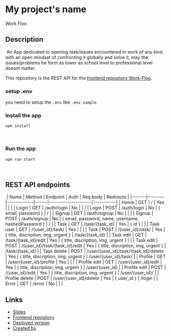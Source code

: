 # My project's name

​Work Floo

## Description

​ An App dedicated to opening task/issues encountered in work of any kind with an open mindset of confronting it globally and solve it, may the issues/problems be form as lower as school level to professional level doesnt matter.

This repository is the REST API for the [frontend repository Work-Floo](https://github.com/tmg-m/Work-floo).

### setup .env

you need to setup the `.env` like `.env.sample`
​

### Install the app

```
npm install
```

​

### Run the app

```
npm run start
```

​

## REST API endpoints

​
| Name | Method | Endpoint | Auth | Req.body | Redirects |
|-------|--------|-------------|------|---------------------|-----------|
| Home | GET | / | Yes | | |
| Login | GET | /auth/login | No |  |  |
| Login | POST | /auth/login | No | { email, password } | / |
| Signup | GET | /auth/signup | No |  |  |
| Signup | POST | /auth/signup | No | { email, password, name, username, hashedPassword  } | / |
| Task | GET | /task/{task_id} | Yes | { id } |  |
| Task user | GET | /{user_id}/task/ | Yes |  |  |
| Task | POST | /{user_id}/task/ | Yes | { title, discription, img, urgent } | /task/{task_id} |
| Task edit | GET | /task/{task_id}/edit | Yes | { title, discription, img, urgent } |  |
| Task edit | POST | /{user_id}/task/{task_id}/edit | Yes | { title, discription, img, urgent } | /task/{task_id} |
| Task delete | POST | /user/{user_id}/task/{task_id}/delete | Yes | { title, discription, img, urgent } | /user/{user_id}/task/ |
| Profile | GET | /user/{user_id}/profile | Yes |  |  |
| Profile edit | GET | /user/{user_id}/edit | Yes | { title, discription, img, urgent } | /user/{user_id} |
| Profile edit | POST | /{user_id}/edit | Yes | { title, discription, img, urgent } | /user/{user_id}/ |
| Profile delete | POST | /user/{user_id}/delete | Yes | { user_id } | /login |
| Error | GET | /error | No |  |  |
​
​
​
​
​

## Links

- [Slides]()
- [Frontend repository](https://github.com/tmg-m/Work-floo)
- [Deployed version](https://workfloo.herokuapp.com/)
- [Created by](https://github.com/tmg-m)
